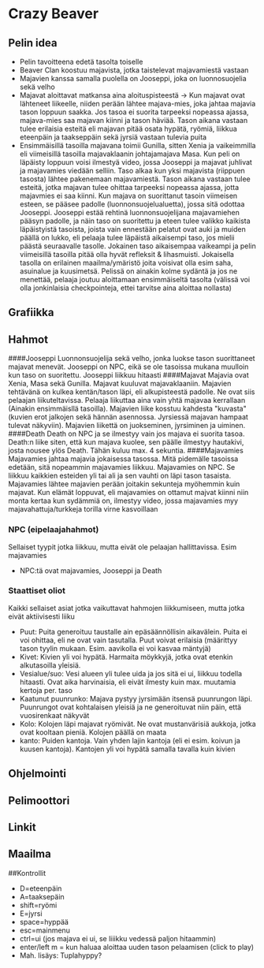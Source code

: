 # Crazy Beaver
 
## Pelin idea

- Pelin tavoitteena edetä tasolta toiselle
- Beaver Clan koostuu majavista, jotka taistelevat majavamiestä vastaan
- Majavien kanssa samalla puolella on Jooseppi, joka on luonnosuojelia sekä velho
- Majavat aloittavat matkansa aina aloituspisteestä → Kun majavat ovat lähteneet liikeelle, niiden perään lähtee majava-mies, 
  joka jahtaa majavia tason loppuun saakka. Jos tasoa ei suorita tarpeeksi nopeassa ajassa, majava-mies saa majavan kiinni ja 
  tason häviää. Tason aikana vastaan tulee erilaisia esteitä eli majavan pitää osata hypätä, ryömiä, liikkua eteenpäin ja 
  taakseppäin sekä jyrsiä vastaan tulevia puita
 - Ensimmäisillä tasoilla majavana toimii Gunilla, sitten Xenia ja vaikeimmilla eli viimeisillä tasoilla majavaklaanin johtajamajava Masa. Kun peli on läpäisty loppuun voisi ilmestyä video, jossa Jooseppi ja majavat juhlivat ja majavamies viedään selliin. Taso alkaa kun yksi majavista (riippuen tasosta) lähtee pakenemaan majavamiestä. Tason aikana vastaan tulee esteitä, jotka majavan tulee ohittaa tarpeeksi nopeassa ajassa, jotta majavmies ei saa kiinni. Kun majava on suorittanut tasoin viimeisen esteen, se pääsee padolle (luonnonsuojelualuetta), jossa sitä odottaa Jooseppi. Jooseppi estää rehtinä luonnonsuojelijana majavamiehen pääsyn padolle, ja näin taso on suoritettu ja eteen tulee valikko kaikista läpäistyistä tasoista, joista vain ennestään pelatut ovat auki ja muiden päällä on lukko, eli pelaaja tulee läpäistä aikaisempi taso, jos mielii päästä seuraavalle tasolle. Jokainen taso aikaisempaa vaikeampi ja pelin viimeisillä tasoilla pitää olla hyvät refleksit & lihasmuisti. Jokaisella tasolla on erilainen maailma/ymäristö joita voisivat olla esim saha, asuinalue ja kuusimetsä. Pelissä on ainakin kolme sydäntä ja jos ne menettää, pelaaja joutuu aloittamaan ensimmäiseltä tasolta (välissä voi olla jonkinlaisia checkpointeja, ettei tarvitse aina aloittaa nollasta)   




## Grafiikka

## Hahmot

####Jooseppi
Luonnonsuojelija sekä velho, jonka luokse tason suorittaneet majavat menevät. Jooseppi on NPC, eikä se ole tasoissa mukana muulloin kun taso on suoritettu. Jooseppi liikkuu hitaasti
####Majavat
Majavia ovat Xenia, Masa sekä Gunilla. Majavat kuuluvat majavaklaaniin. Majavien tehtävänä on kulkea kentän/tason läpi, eli alkupisteestä padolle. Ne ovat siis pelaajan liikuteltavissa. Pelaaja liikuttaa aina vain yhtä majavaa kerrallaan (Ainakin ensimmäisllä tasoilla). Majavien liike kosstuu kahdesta "kuvasta" (kuvien erot jalkojen sekä hännän asennossa. Jyrsiessä majavan hampaat tulevat näkyviin). Majavien liikettä on juokseminen, jyrsiminen ja uiminen. 
####Death
Death on NPC ja se ilmestyy vain jos majava ei suorita tasoa. Death:n liike siten, että kun majava kuolee, sen päälle ilmestyy hautakivi, josta nousee ylös Death. Tähän kuluu max. 4 sekuntia. 
####Majavamies
Majavamies jahtaa majavia jokaisessa tasossa. Mitä pidemälle tasoissa edetään, sitä nopeammin majavamies liikkuu. Majavamies on NPC. Se liikkuu kaikkien esteiden yli tai ali ja sen vauhti on läpi tason tasaista. Majavamies lähtee majavien perään joitakin sekunteja myöhemmin kuin majavat. Kun elämät loppuvat, eli majavamies on ottamut majvat kiinni niin monta kertaa kun sydämmiä on, ilmestyy video, jossa majavamies myy majavahattuja/turkkeja torilla virne kasvoillaan

### NPC (eipelaajahahmot)

Sellaiset tyypit jotka liikkuu, mutta eivät ole pelaajan hallittavissa. Esim majavamies
* NPC:tä ovat majavamies, Jooseppi ja Death


### Staattiset oliot

Kaikki sellaiset asiat jotka vaikuttavat hahmojen liikkumiseen, mutta jotka eivät aktiivisesti liiku 

* Puut: Puita generoituu taustalle ain epäsäännöllisin aikavälein. Puita ei voi ohittaa, eli ne ovat vain tasutalla. Puut voivat erilaisia (määrittyy tason tyylin mukaan. Esim. aavikolla ei voi kasvaa mäntyjä)
* Kivet: Kivien yli voi hypätä. Harmaita möykkyjä, jotka ovat etenkin alkutasoilla yleisiä.
* Vesialue/suo: Vesi alueen yli tulee uida ja jos sitä ei ui, liikkuu todella hitaasti. Ovat aika harvinaisia, eli eivät ilmesty kuin max. muutamia kertoja per. taso
* Kaatunut puunrunko: Majava pystyy jyrsimään itsensä puunrungon läpi. Puunrungot ovat kohtalaisen yleisiä ja ne generoituvat niin päin, että vuosirenkaat näkyvät 
* Kolo: Kolojen läpi majavat ryömivät. Ne ovat mustanvärisiä aukkoja, jotka ovat kooltaan pieniä. Kolojen päällä on maata
* kanto: Puiden kantoja. Vain yhden lajin kantoja (eli ei esim. koivun ja kuusen kantoja). Kantojen yli voi hypätä samalla tavalla kuin kivien

## Ohjelmointi

## Pelimoottori

## Linkit

## Maailma

##Kontrollit
* D=eteenpäin
* A=taaksepäin
* shift=ryömi 
 * E=jyrsi
* space=hyppää
* esc=mainmenu
* ctrl=ui (jos majava ei ui, se liiikku vedessä paljon hitaammin)
* enter/left m = kun haluaa aloittaa uuden tason pelaamisen (click to play)
 * Mah. lisäys: Tuplahyppy?





